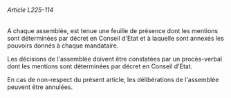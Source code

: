 ###### Article L225-114

A chaque assemblée, est tenue une feuille de présence dont les mentions sont déterminées par décret en Conseil d'Etat et à laquelle sont annexés les pouvoirs donnés à chaque mandataire.

Les décisions de l'assemblée doivent être constatées par un procès-verbal dont les mentions sont déterminées par décret en Conseil d'Etat.

En cas de non-respect du présent article, les délibérations de l'assemblée peuvent être annulées.

